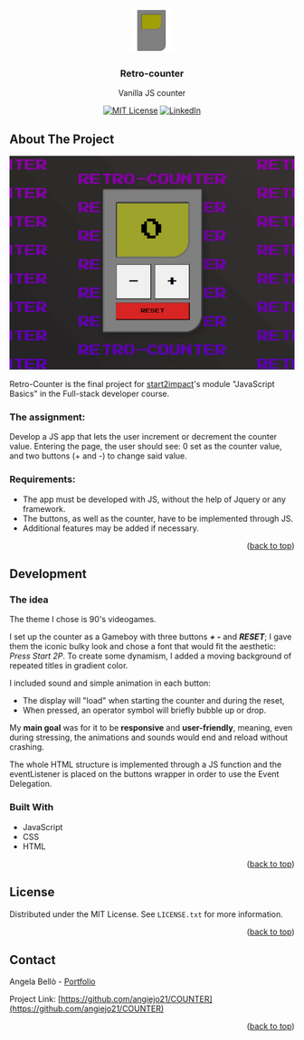 <!-- Improved compatibility of back to top link: See: https://github.com/othneildrew/Best-README-Template/pull/73 -->

<a name="readme-top"></a>

<!-- PROJECT LOGO -->
<br />
<div align="center">
  <a href="https://github.com/angiejo21/COUNTER">
    <img src="assets\img\favicon\android-chrome-192x192.png" alt="Logo" width="80" height="80">
  </a>

<h3 align="center">Retro-counter</h3>

  <p align="center">
    Vanilla JS counter
  </p>

[![MIT License][license-shield]][license-url]
[![LinkedIn][linkedin-shield]][linkedin-url]

</div>

<!-- ABOUT THE PROJECT -->

## About The Project

[![Product Name Screen Shot][product-screenshot]](https://counter.bello.codes)

Retro-Counter is the final project for [start2impact](https://www.start2impact.it/)'s module "JavaScript Basics" in the Full-stack developer course.

### The assignment:

Develop a JS app that lets the user increment or decrement the counter value. Entering the page, the user should see: 0 set as the counter value, and two buttons (+ and -) to change said value.

### Requirements:

- The app must be developed with JS, without the help of Jquery or any framework.
- The buttons, as well as the counter, have to be implemented through JS.
- Additional features may be added if necessary.

<p align="right">(<a href="#readme-top">back to top</a>)</p>

## Development

### The idea

The theme I chose is 90's videogames.

I set up the counter as a Gameboy with three buttons <strong>_+_ _-_</strong> and <strong>_RESET_</strong>; I gave them the iconic bulky look and chose a font that would fit the aesthetic: _Press Start 2P_. To create some dynamism, I added a moving background of repeated titles in gradient color.

I included sound and simple animation in each button:

- The display will "load" when starting the counter and during the reset,
- When pressed, an operator symbol will briefly bubble up or drop.

My <strong>main goal</strong> was for it to be <strong>responsive</strong> and <strong>user-friendly</strong>, meaning, even during stressing, the animations and sounds would end and reload without crashing.

The whole HTML structure is implemented through a JS function and the eventListener is placed on the buttons wrapper in order to use the Event Delegation.

### Built With

- JavaScript
- CSS
- HTML

<p align="right">(<a href="#readme-top">back to top</a>)</p>

<!-- LICENSE -->

## License

Distributed under the MIT License. See `LICENSE.txt` for more information.

<p align="right">(<a href="#readme-top">back to top</a>)</p>

<!-- CONTACT -->

## Contact

Angela Bellò - [Portfolio](https://bello.codes)

Project Link: [https://github.com/angiejo21/COUNTER](https://github.com/angiejo21/COUNTER)

<p align="right">(<a href="#readme-top">back to top</a>)</p>

<!-- MARKDOWN LINKS & IMAGES -->
<!-- https://www.markdownguide.org/basic-syntax/#reference-style-links -->

[license-shield]: https://img.shields.io/github/license/angiejo21/COUNTER.svg?style=for-the-badge
[license-url]: https://github.com/angiejo21/COUNTER/blob/master/LICENSE
[linkedin-shield]: https://img.shields.io/badge/-LinkedIn-black.svg?style=for-the-badge&logo=linkedin&colorB=555
[linkedin-url]: https://www.linkedin.com/in/angelabello/
[product-screenshot]: assets\img\screenshot.gif
